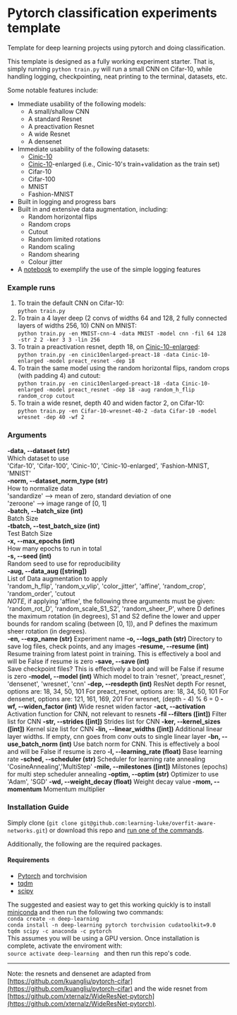# Pytorch classification experiments template

Template for deep learning projects using pytorch and doing classification.

This template is designed as a fully working experiment starter. That is, simply running `python train.py` will run a small CNN on Cifar-10, while handling logging, checkpointing, neat printing to the terminal, datasets, etc. 

Some notable features include:

- Immediate usability of the following models:
  - A small/shallow CNN
  - A standard Resnet
  - A preactivation Resnet
  - A wide Resnet
  - A densenet
- Immediate usability of the following datasets:
  - [Cinic-10](https://github.com/BayesWatch/cinic-10)
  - [Cinic-10](https://github.com/BayesWatch/cinic-10)-enlarged (i.e., Cinic-10's train+validation as the train set)
  - Cifar-10
  - Cifar-100
  - MNIST
  - Fashion-MNIST
- Built in logging and progress bars
- Built in and extensive data augmentation, including:
  - Random horizontal flips
  - Random crops
  - Cutout
  - Random limited rotations
  - Random scaling
  - Random shearing
  - Colour jitter
- A [notebook](notebooks/plot-results.ipynb) to exemplify the use of the simple logging features

### Example runs
1. To train the default CNN on Cifar-10:  
	`python train.py`
2. To train a 4 layer deep (2 convs of widths 64 and 128, 2 fully connected layers of widths 256, 10) CNN on MNIST:  
    `python train.py -en MNIST-cnn-4 -data MNIST -model cnn -fil 64 128 -str 2 2 -ker 3 3 -lin 256`
3. To train a preactivation resnet, depth 18, on [Cinic-10-enlarged](https://github.com/BayesWatch/cinic-10):  
    `python train.py -en cinic10enlarged-preact-18 -data Cinic-10-enlarged -model preact_resnet -dep 18`
4. To train the same model using the random horizontal flips, random crops (with padding 4) and cutout:  
    `python train.py -en cinic10enlarged-preact-18 -data Cinic-10-enlarged -model preact_resnet -dep 18 -aug random_h_flip random_crop cutout`
5. To train a wide resnet, depth 40 and widen factor 2, on Cifar-10:  
    `python train.py -en Cifar-10-wresnet-40-2 -data Cifar-10 -model wresnet -dep 40 -wf 2`


### Arguments

**-data, --dataset (str)**  
		Which dataset to use  
	'Cifar-10', 'Cifar-100', 'Cinic-10', 'Cinic-10-enlarged', 'Fashion-MNIST, 'MNIST'  
**-norm, --dataset_norm_type (str)**  
		How to normalize data  
	'sandardize' --> mean of zero, standard deviation of one  
	'zeroone' --> image range of [0, 1]  
**-batch, --batch_size (int)**  
		Batch Size  
**-tbatch, --test_batch_size (int)**  
		Test Batch Size  
**-x, --max_epochs (int)**  
		How many epochs to run in total  
**-s, --seed (int)**  
		Random seed to use for reproducibility  
**-aug, --data_aug ([string])**  
		List of Data augmentation to apply  
	'random_h_flip', 'random_v_vlip', 'color_jitter', 'affine', 'random_crop', 'random_order', 'cutout  
	*NOTE*, if applying 'affine', the following three arguments must be given:  
	'random_rot_D', 'random_scale_S1_S2', 'random_sheer_P', where D defines the maximum rotation (in degrees), S1 and S2 define the lower and upper bounds for random scaling (between [0, 1]), and P defines the maximum sheer rotation (in degrees).  
**-en, --exp_name (str)**
		Experiment name
**-o, --logs_path (str)**
		Directory to save log files, check points, and any images
**-resume, --resume (int)**
		Resume training from latest point in training. This is effectively a bool and will be False if resume is zero
**-save, --save (int)**  
		Save checkpoint files? This is effectively a bool and will be False if resume is zero
**-model, --model (int)**
		Which model to train
	'resnet', 'preact_resnet', 'densenet', 'wresnet', 'cnn'
**-dep, --resdepth (int)**
		ResNet depth
	For resnet, options are: 18, 34, 50, 101
	For preact_resnet, options are: 18, 34, 50, 101
	For densenet, options are: 121, 161, 169, 201
	For wresnet, (depth - 4) % 6 = 0
**-wf, --widen_factor (int)**
		Wide resnet widen factor
**-act, --activation**
		Activation function for CNN, not relevant to resnets
**-fil --filters ([int])**
		Filter list for CNN
**-str, --strides ([int])**
		Strides list for CNN
**-ker, --kernel_sizes ([int])**
		Kernel size list for CNN
**-lin, --linear_widths ([int])**
		Additional linear layer widths. If empty, cnn goes from conv outs to single linear layer
**-bn, --use_batch_norm (int)**
		Use batch norm for CNN. This is effectively a bool and will be False if resume is zero
**-l, --learning_rate (float)**
		Base learning rate
**-sched, --scheduler (str)**
		Scheduler for learning rate annealing
	'CosineAnnealing','MultiStep'
**-mile, --milestones ([int])**
		Milstones (epochs) for multi step scheduler annealing
**-optim, --optim (str)**
		Optimizer to use
	'Adam', 'SGD'
**-wd, --weight_decay (float)**
		Weight decay value
**-mom, --momentum**
		Momentum multiplier

### Installation Guide
Simply clone (`git clone git@github.com:learning-luke/overfit-aware-networks.git`) or download this repo and [run one of the commands](#Example-runs).

Additionally, the following are the required packages.

#### Requirements
- [Pytorch](https://pytorch.org/) and torchvision
- [tqdm](https://pypi.org/project/tqdm/)
- [scipy](https://www.scipy.org/)

The suggested and easiest way to get this working quickly is to install [miniconda](https://conda.io/en/latest/miniconda.html) and then run the following two commands:  
	`conda create -n deep-learning`  
	`conda install -n deep-learning pytorch torchvision cudatoolkit=9.0 tqdm scipy -c anaconda -c pytorch`  
This assumes you will be using a GPU version. Once installation is complete, activate the enviroment with:  
	`source activate deep-learning ` 
and then run this repo's code. 



---

Note: the resnets and densenet are adapted from [https://github.com/kuangliu/pytorch-cifar](https://github.com/kuangliu/pytorch-cifar) and the wide resnet from [https://github.com/xternalz/WideResNet-pytorch](https://github.com/xternalz/WideResNet-pytorch). 



